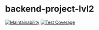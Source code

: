 # backend-project-lvl2

[![Maintainability](https://api.codeclimate.com/v1/badges/0049aa7860f7974ffdf6/maintainability)](https://codeclimate.com/github/iFoxMan/backend-project-lvl2/maintainability)
[![Test Coverage](https://api.codeclimate.com/v1/badges/0049aa7860f7974ffdf6/test_coverage)](https://codeclimate.com/github/iFoxMan/backend-project-lvl2/test_coverage)
